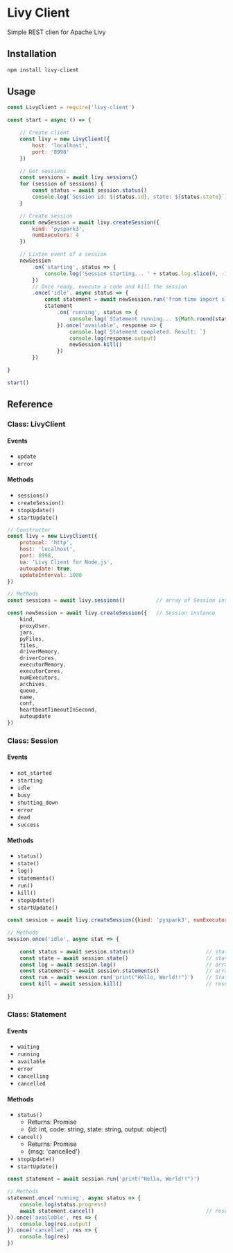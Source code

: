 # Livy Client

Simple REST clien for Apache Livy

## Installation

```bash
npm install livy-client
```

## Usage

```js
const LivyClient = require('livy-client')

const start = async () => {

	// Create client
	const livy = new LivyClient({
		host: 'localhost',
		port: '8998'
	})

	// Get sessions
	const sessions = await livy.sessions()
	for (session of sessions) {
		const status = await session.status()
		console.log(`Session id: ${status.id}, state: ${status.state}`)
	}

	// Create session
	const newSession = await livy.createSession({
		kind: 'pyspark3',
		numExecutors: 4
	})

	// Listen event of a session
	newSession
		.on('starting', status => {
			console.log('Session starting... ' + status.log.slice(0, -1).slice(-1)[0].replace(/\n/g, ' '))
		})
		// Once ready, execute a code and kill the session
		.once('idle', async status => {
			const statement = await newSession.run('from time import sleep; sleep(5); print(spark)')
			statement
				.on('running', status => {
					console.log(`Statement running... ${Math.round(status.progress*100)}/100%`)
				}).once('available', response => {
					console.log(`Statement completed. Result: `)
					console.log(response.output)
					newSession.kill()
				})
		})

}

start()
```

## Reference

### Class: LivyClient

#### Events
- `update`
- `error`

#### Methods
- `sessions()`
- `createSession()`
- `stopUpdate()`
- `startUpdate()`

```js
// Constructor
const livy = new LivyClient({
	protocol: 'http',
	host: 'localhost',
	port: 8998,
	ua: 'Livy Client for Node.js',
	autoupdate: true,
	updateInterval: 1000
})

// Methods
const sessions = await livy.sessions() 			// array of Session instances

const newSession = await livy.createSession({ 	// Session instance
	kind,
	proxyUser,
	jars,
	pyFiles,
	files,
	driverMemory,
	driverCores,
	executorMemory,
	executorCores,
	numExecutors,
	archives,
	queue,
	name,
	conf,
	heartbeatTimeoutInSecond,
	autoupdate
})
```

### Class: Session

#### Events
- `not_started`
- `starting`
- `idle`
- `busy`
- `shutting_down`
- `error`
- `dead`
- `success`

#### Methods
- `status()`
- `state()`
- `log()`
- `statements()`
- `run()`
- `kill()`
- `stopUpdate()`
- `startUpdate()`

```js
const session = await livy.createSession({kind: 'pyspark3', numExecutors: 4})

// Methods
session.once('idle', async stat => {

	const status = await session.status() 						// status object
	const state = await session.state() 						// state object
	const log = await session.log() 							// array of logs
	const statements = await session.statements()				// array of Statement instances
	const run = await session.run('print("Hello, World!!")') 	// Statement instance
	const kill = await session.kill()							// result object

})
```

### Class: Statement

#### Events
- `waiting`
- `running`
- `available`
- `error`
- `cancelling`
- `cancelled`

#### Methods
- `status()`
	- Returns: Promise
	- {id: int, code: string, state: string, output: object}
- `cancel()`
	- Returns: Promise
	- {msg: 'cancelled'}
- `stopUpdate()`
- `startUpdate()`

```js
const statement = await session.run('print("Hello, World!!")')

// Methods
statement.once('running', async status => {
	console.log(status.progress)
	await statement.cancel()									// result object
}).once('available', res => {
	console.log(res.output)
}).once('cancelled', res => {
	console.log(res)
})
```